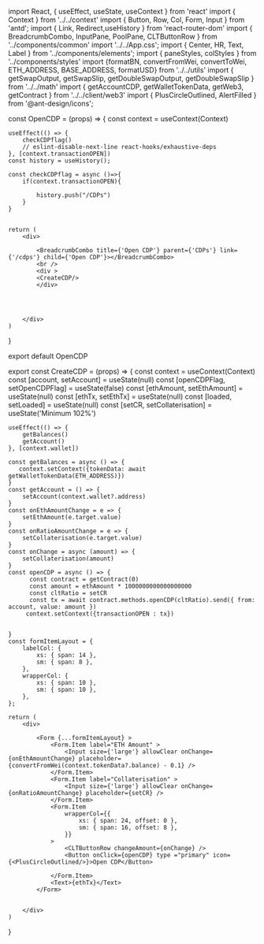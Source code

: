import React, { useEffect, useState, useContext } from 'react'
import { Context } from '../../context'
import { Button, Row, Col, Form, Input } from 'antd';
import { Link, Redirect,useHistory } from 'react-router-dom'
import { BreadcrumbCombo, InputPane, PoolPane, CLTButtonRow } from '../components/common'
import '../../App.css';
import { Center, HR, Text, Label } from '../components/elements';
import { paneStyles, colStyles } from '../components/styles'
import {formatBN, convertFromWei, convertToWei, ETH_ADDRESS, BASE_ADDRESS, formatUSD} from '../../utils'
import { getSwapOutput, getSwapSlip, getDoubleSwapOutput, getDoubleSwapSlip } from '../../math'
import { getAccountCDP, getWalletTokenData, getWeb3, getContract  } from '../../client/web3'
import { PlusCircleOutlined, AlertFilled } from '@ant-design/icons';

const OpenCDP = (props) => {
const context = useContext(Context)

    useEffect(() => {
        checkCDPflag()
        // eslint-disable-next-line react-hooks/exhaustive-deps
    }, [context.transactionOPEN])
    const history = useHistory();

    const checkCDPflag = async ()=>{
        if(context.transactionOPEN){
            
            history.push("/CDPs")
        }
    }
 
   
    return ( 
        <div>
            
            <BreadcrumbCombo title={'Open CDP'} parent={'CDPs'} link={'/cdps'} child={'Open CDP'}></BreadcrumbCombo>
            <br />
            <div >
            <CreateCDP/> 
            </div>


            
            
        </div>
    )
}

export default OpenCDP

export const CreateCDP = (props) => {
    const context = useContext(Context)
    const [account, setAccount] = useState(null)
    const [openCDPFlag, setOpenCDPFlag] = useState(false)
    const [ethAmount, setEthAmount] = useState(null)
    const [ethTx, setEthTx] = useState(null)
    const [loaded, setLoaded] = useState(null)
    const [setCR, setCollaterisation] = useState('Minimum 102%')
    
    useEffect(() => {
        getBalances()
        getAccount()
    }, [context.wallet])

    const getBalances = async () => {
       context.setContext({tokenData: await getWalletTokenData(ETH_ADDRESS)}) 
    }
    const getAccount = () => {
        setAccount(context.wallet?.address)
    }
    const onEthAmountChange = e => {
        setEthAmount(e.target.value)
    }
    const onRatioAmountChange = e => {
        setCollaterisation(e.target.value)
    }
    const onChange = async (amount) => {
        setCollaterisation(amount)
    }
    const openCDP = async () => {
		  const contract = getContract(0)
		  const amount = ethAmount * 1000000000000000000
		  const cltRatio = setCR
		  const tx = await contract.methods.openCDP(cltRatio).send({ from: account, value: amount })
         context.setContext({transactionOPEN : tx})
         
         
	}
    const formItemLayout = {
        labelCol: {
            xs: { span: 14 },
            sm: { span: 8 },
        },
        wrapperCol: {
            xs: { span: 10 },
            sm: { span: 10 },
        },
    };

    return (
        <div>

            <Form {...formItemLayout} >
                <Form.Item label="ETH Amount" >
                    <Input size={'large'} allowClear onChange={onEthAmountChange} placeholder={convertFromWei(context.tokenData?.balance) - 0.1} />
                </Form.Item>
                <Form.Item label="Collaterisation" >
                    <Input size={'large'} allowClear onChange={onRatioAmountChange} placeholder={setCR} />
                </Form.Item>
                <Form.Item
                    wrapperCol={{
                        xs: { span: 24, offset: 0 },
                        sm: { span: 16, offset: 8 },
                    }}
                >
                    <CLTButtonRow changeAmount={onChange} />
                    <Button onClick={openCDP} type ="primary" icon={<PlusCircleOutlined/>}>Open CDP</Button>

                </Form.Item>
                <Text>{ethTx}</Text>
            </Form>


        </div>
    )
}

